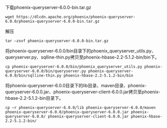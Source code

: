 下载phoenix-queryserver-6.0.0-bin.tar.gz

    wget https://dlcdn.apache.org/phoenix/phoenix-queryserver-6.0.0/phoenix-queryserver-6.0.0-bin.tar.gz

解压

    tar –zxvf phoenix-queryserver-6.0.0-bin.tar.gz

将phoenix-queryserver-6.0.0/bin目录下的phoenix_queryserver_utils.py、queryserver.py、sqlline-thin.py拷贝至phoenix-hbase-2.2-5.1.2-bin/bin下。

    cp phoenix-queryserver-6.0.0/bin/phoenix_queryserver_utils.py phoenix-queryserver-6.0.0/bin/queryserver.py phoenix-queryserver-6.0.0/bin/sqlline-thin.py phoenix-hbase-2.2-5.1.2-bin/bin

将phoenix-queryserver-6.0.0目录下的lib目录、maven目录、phoenix-queryserver-6.0.0.jar、phoenix-queryserver-client-6.0.0.jar拷贝至phoenix-hbase-2.2-5.1.2-bin目录下。

    cp –r phoenix-queryserver-6.0.0/lib phoenix-queryserver-6.0.0/maven phoenix-queryserver-6.0.0/phoenix-queryserver-6.0.0.jar phoenix-queryserver-6.0.0/ phoenix-queryserver-client-6.0.0.jar phoenix-hbase-2.2-5.1.2-bin/

